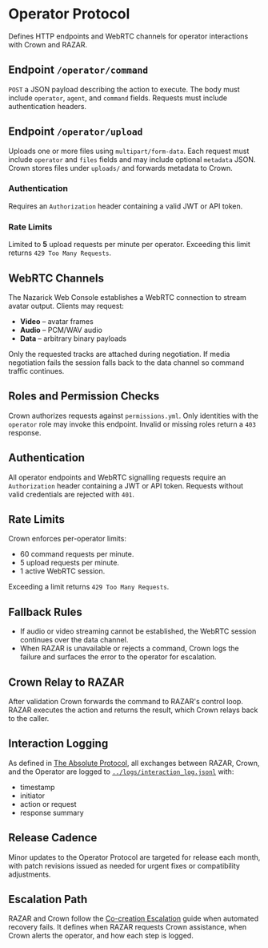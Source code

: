 # Operator Protocol

Defines HTTP endpoints and WebRTC channels for operator interactions with Crown and RAZAR.

## Endpoint `/operator/command`

`POST` a JSON payload describing the action to execute. The body must include `operator`, `agent`, and `command` fields. Requests
must include authentication headers.

## Endpoint `/operator/upload`

Uploads one or more files using `multipart/form-data`. Each request must include `operator` and `files` fields and may include optional `metadata` JSON. Crown stores files under `uploads/` and forwards metadata to Crown.

### Authentication

Requires an `Authorization` header containing a valid JWT or API token.

### Rate Limits

Limited to **5** upload requests per minute per operator. Exceeding this limit returns `429 Too Many Requests`.

## WebRTC Channels

The Nazarick Web Console establishes a WebRTC connection to stream avatar output. Clients may request:

- **Video** – avatar frames
- **Audio** – PCM/WAV audio
- **Data** – arbitrary binary payloads

Only the requested tracks are attached during negotiation. If media negotiation fails the session falls back to the data channel so command traffic continues.

## Roles and Permission Checks

Crown authorizes requests against `permissions.yml`. Only identities with the `operator` role may invoke this endpoint. Invalid or missing roles return a `403` response.

## Authentication

All operator endpoints and WebRTC signalling requests require an `Authorization` header containing a JWT or API token. Requests without valid credentials are rejected with `401`.

## Rate Limits

Crown enforces per-operator limits:

- 60 command requests per minute.
- 5 upload requests per minute.
- 1 active WebRTC session.

Exceeding a limit returns `429 Too Many Requests`.

## Fallback Rules

- If audio or video streaming cannot be established, the WebRTC session continues over the data channel.
- When RAZAR is unavailable or rejects a command, Crown logs the failure and surfaces the error to the operator for escalation.

## Crown Relay to RAZAR

After validation Crown forwards the command to RAZAR's control loop. RAZAR executes the action and returns the result, which Crown relays back to the caller.

## Interaction Logging

As defined in [The Absolute Protocol](The_Absolute_Protocol.md#razar-crown-operator-interaction-logging),
all exchanges between RAZAR, Crown, and the Operator are logged to
[`../logs/interaction_log.jsonl`](../logs/interaction_log.jsonl) with:

- timestamp
- initiator
- action or request
- response summary

## Release Cadence

Minor updates to the Operator Protocol are targeted for release each month, with patch revisions issued as needed for urgent fixes or compatibility adjustments.

## Escalation Path

RAZAR and Crown follow the [Co-creation Escalation](co_creation_escalation.md) guide when automated recovery fails. It defines when RAZAR requests Crown assistance, when Crown alerts the operator, and how each step is logged.
